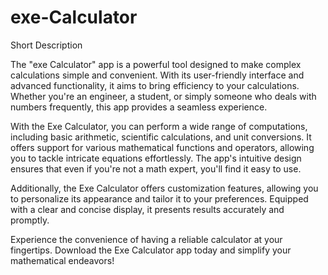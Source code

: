# exe-Calculator
Short Description

The "exe Calculator" app is a powerful tool designed to make complex calculations simple and convenient. With its user-friendly interface and advanced functionality, it aims to bring efficiency to your calculations. Whether you're an engineer, a student, or simply someone who deals with numbers frequently, this app provides a seamless experience. 

With the Exe Calculator, you can perform a wide range of computations, including basic arithmetic, scientific calculations, and unit conversions. It offers support for various mathematical functions and operators, allowing you to tackle intricate equations effortlessly. The app's intuitive design ensures that even if you're not a math expert, you'll find it easy to use.

Additionally, the Exe Calculator offers customization features, allowing you to personalize its appearance and tailor it to your preferences. Equipped with a clear and concise display, it presents results accurately and promptly. 

Experience the convenience of having a reliable calculator at your fingertips. Download the Exe Calculator app today and simplify your mathematical endeavors!
